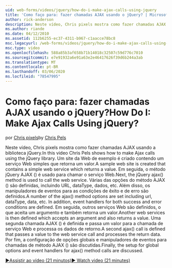 ```yaml
---
uid: web-forms/videos/jquery/how-do-i-make-ajax-calls-using-jquery
title: 'Como faço para: fazer chamadas AJAX usando o jQuery? | Microsoft Docs'
author: rick-anderson
description: Neste vídeo, Chris pixels mostra como fazer chamadas AJAX usando a biblioteca jQuery. Um site de exemplo é criado contendo um serviço Web simples que retorna...
ms.author: riande
ms.date: 04/12/2010
ms.assetid: 112b6255-ec37-4311-b967-c1aacce78bc8
msc.legacyurl: /web-forms/videos/jquery/how-do-i-make-ajax-calls-using-jquery
msc.type: video
ms.openlocfilehash: 588a85b3af658b71b14018c32507c59d776c7010
ms.sourcegitcommit: e7e91932a6e91a63e2e46417626f39d6b244a3ab
ms.translationtype: MT
ms.contentlocale: pt-BR
ms.lasthandoff: 03/06/2020
ms.locfileid: "78547995"
---
```

# <a name="how-do-i-make-ajax-calls-using-jquery"></a><span data-ttu-id="73370-105">Como faço para: fazer chamadas AJAX usando o jQuery?</span><span class="sxs-lookup"><span data-stu-id="73370-105">How Do I: Make Ajax Calls Using jQuery?</span></span>

<span data-ttu-id="73370-106">por [Chris pixels](https://twitter.com/chrispels)</span><span class="sxs-lookup"><span data-stu-id="73370-106">by [Chris Pels](https://twitter.com/chrispels)</span></span>

<span data-ttu-id="73370-107">Neste vídeo, Chris pixels mostra como fazer chamadas AJAX usando a biblioteca jQuery.</span><span class="sxs-lookup"><span data-stu-id="73370-107">In this video Chris Pels shows how to make Ajax calls using the jQuery library.</span></span> <span data-ttu-id="73370-108">Um site da Web de exemplo é criado contendo um serviço Web simples que retorna um valor.</span><span class="sxs-lookup"><span data-stu-id="73370-108">A sample web site is created that contains a simple web service which returns a value.</span></span> <span data-ttu-id="73370-109">Em seguida, o método jQuery AJAX () é usado para chamar o serviço Web.</span><span class="sxs-lookup"><span data-stu-id="73370-109">Next, the jQuery ajax() method is used to call the web service.</span></span> <span data-ttu-id="73370-110">Várias das opções do método AJAX () são definidas, incluindo URL, dataType, dados, etc. Além disso, os manipuladores de eventos para as condições de êxito e de erro são definidos.</span><span class="sxs-lookup"><span data-stu-id="73370-110">A number of the ajax() method options are set including url, dataType, data, etc. In addition, event handlers for both success and error conditions are defined.</span></span> <span data-ttu-id="73370-111">Em seguida, outros serviços Web são definidos, o que aceita um argumento e também retorna um valor.</span><span class="sxs-lookup"><span data-stu-id="73370-111">Another web services is then defined which accepts an argument and also returns a value.</span></span> <span data-ttu-id="73370-112">Uma segunda chamada AJAX () é definida e passa um valor para a chamada de serviço Web e processa os dados de retorno.</span><span class="sxs-lookup"><span data-stu-id="73370-112">A second ajax() call is defined that passes a value to the web service call and processes the return data.</span></span> <span data-ttu-id="73370-113">Por fim, a configuração de opções globais e manipuladores de eventos para chamadas de método AJAX () são discutidas.</span><span class="sxs-lookup"><span data-stu-id="73370-113">Finally, the setup for global options and event handlers for ajax() method calls are discussed.</span></span>

[<span data-ttu-id="73370-114">&#9654;Assistir ao vídeo (21 minutos)</span><span class="sxs-lookup"><span data-stu-id="73370-114">&#9654; Watch video (21 minutes)</span></span>](https://channel9.msdn.com/Blogs/ASP-NET-Site-Videos/how-do-i-make-ajax-calls-using-jquery)
